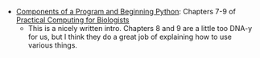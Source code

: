 * [Components of a Program and Beginning Python](Components_of_a_Program.pdf): Chapters 7-9 of [Practical Computing for Biologists](http://practicalcomputing.org/)  
   - This is a nicely written intro. Chapters 8 and 9 are a little too DNA-y for us, but I think they do a great job of explaining how to use various things. 

